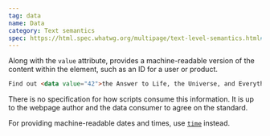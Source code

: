 ```yaml
---
tag: data
name: Data
category: Text semantics
spec: https://html.spec.whatwg.org/multipage/text-level-semantics.html#the-data-element
---
```


Along with the `value` attribute, provides a machine-readable version of the content within the element, such as an ID for a user or product.

<!-- prettier-ignore-start -->
```html
Find out <data value="42">the Answer to Life, the Universe, and Everything</data>
```
<!-- prettier-ignore-end -->

There is no specification for how scripts consume this information. It is up to the webpage author and the data consumer to agree on the standard.

For providing machine-readable dates and times, use [`time`](#time) instead.
